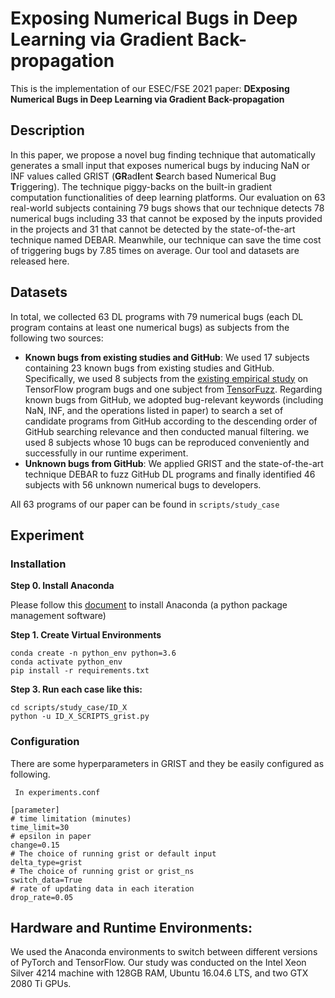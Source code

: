 # Exposing Numerical Bugs in Deep Learning via Gradient Back-propagation

This is the implementation of our ESEC/FSE 2021 paper:  **DExposing Numerical Bugs in Deep Learning via Gradient Back-propagation** 

## Description

In this paper, we propose a novel bug finding technique that  automatically generates a small input that exposes numerical bugs by inducing NaN or INF values called GRIST (**GR**ad**I**ent **S**earch based Numerical Bug **T**riggering). The technique piggy-backs on the built-in gradient computation functionalities of deep learning platforms. Our evaluation on 63 real-world subjects  containing 79 bugs shows that our technique  detects 78 numerical bugs including 33 that cannot be exposed by the inputs provided in the projects and 31 that cannot be detected by the state-of-the-art technique named DEBAR. Meanwhile, our technique  can save the time cost of triggering bugs by 7.85 times on average. Our tool and datasets are released here. 

## Datasets

In total, we collected 63 DL programs with 79 numerical bugs (each DL program contains at least one numerical bugs) as subjects from the following two sources: 

- **Known bugs from existing studies and GitHub**: We used 17 subjects containing 23 known bugs from existing studies and GitHub. 
  Specifically, we used 8 subjects from the [existing empirical study](https://github.com/ForeverZyh/TensorFlow-Program-Bugs) on TensorFlow program bugs and one subject from [TensorFuzz](https://github.com/brain-research/tensorfuzz).
  Regarding known bugs from GitHub, we adopted bug-relevant keywords (including NaN, INF, and the operations listed in paper) to search a set of candidate programs from GitHub according to the descending order of GitHub searching relevance and then conducted manual filtering. we used 8 subjects whose 10 bugs can be reproduced conveniently and successfully in our runtime experiment.
- **Unknown bugs from GitHub**: We applied GRIST and the state-of-the-art technique DEBAR to fuzz GitHub DL programs and finally identified 46 subjects with 56 unknown numerical bugs to developers.

All 63 programs of our paper can be found in `scripts/study_case`

## Experiment

### Installation

**Step 0. Install Anaconda**

Please follow this [document](https://docs.anaconda.com/anaconda/install/) to install Anaconda (a python package management software) 

**Step 1. Create Virtual Environments**

 ```shell
conda create -n python_env python=3.6
conda activate python_env
pip install -r requirements.txt
 ```

**Step 3. Run each case like this:**

```shell
cd scripts/study_case/ID_X
python -u ID_X_SCRIPTS_grist.py
```

### Configuration

There are some hyperparameters in GRIST and they be easily configured as following.

` In experiments.conf`

```
[parameter]
# time limitation (minutes)
time_limit=30
# epsilon in paper
change=0.15
# The choice of running grist or default input
delta_type=grist
# The choice of running grist or grist_ns
switch_data=True
# rate of updating data in each iteration
drop_rate=0.05
```

## Hardware and Runtime Environments:

We used the Anaconda environments to switch between different versions of PyTorch and TensorFlow. Our study was conducted on the Intel Xeon Silver 4214 machine with 128GB RAM, Ubuntu 16.04.6 LTS, and two GTX 2080 Ti GPUs. 
